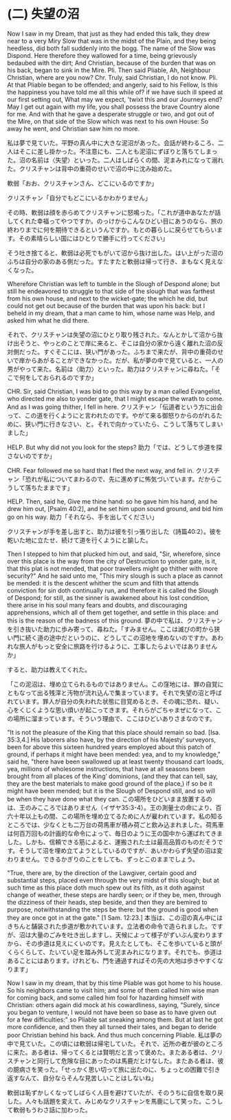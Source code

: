 # (二) 失望の沼
Now I saw in my Dream, that just as they had ended this talk, they drew near to a very Miry Slow that was in the midst of the Plain, and they being heedless, did both fall suddenly into the bogg. The name of the Slow was Dispond. Here therefore they wallowed for a time, being grievously bedaubed with the dirt; And Christian, because of the burden that was on his back, began to sink in the Mire.
Pli. Then said Pliable, Ah, Neighbour Christian, where are you now?
Chr. Truly, said Christian, I do not know.
Pli. At that Pliable began to be offended; and angerly, said to his Fellow, Is this the happiness you have told me all this while of? if we have such ill speed at our first setting out, What may we expect, 'twixt this and our Journeys end? May I get out again with my life, you shall possess the brave Country alone for me. And with that he gave a desperate struggle or two, and got out of the Mire, on that side of the Slow which was next to his own House: So away he went, and Christian saw him no more.

私は夢で見ていた。平野の真ん中に大きな泥沼があった。会話が終わるころ、二人はそこに差し掛かった。不注意にも、二人とも泥沼にずぼりと落ちてしまった。沼の名前は〈失望〉といった。二人はしばらくの間、泥まみれになって溺れた。クリスチャンは背中の重荷のせいで沼の中に沈み始めた。

軟弱「おお、クリスチャンさん、どこにいるのですか」

クリスチャン「自分でもどこにいるかわかりません」

その時、軟弱は顔を赤らめてクリスチャンに怒鳴った。「これが道中あなたが話してくれた幸福ってやつですか。のっけからこんなひどい目にあうのなら、旅の終わりまでに何を期待できるというんですか。もとの暮らしに戻らせてもらいます。その素晴らしい国にはひとりで勝手に行ってください」

そう吐き捨てると、軟弱は必死でもがいて沼から抜け出した。はい上がった沼のふちは自分の家のある側だった。すたすたと軟弱は帰って行き、まもなく見えなくなった。

Wherefore Christian was left to tumble in the Slough of Despond alone; but still he endeavored to struggle to that side of the slough that was farthest from his own house, and next to the wicket-gate; the which he did, but could not get out because of the burden that was upon his back: but I beheld in my dream, that a man came to him, whose name was Help, and asked him what he did there.

それで、クリスチャンは失望の沼にひとり取り残された。なんとかして沼から抜け出そうと、やっとのことで岸に来ると、そこは自分の家から遠く離れた沼の反対側だった。すぐそこには、狭い門があった。ふちまで来たが、背中の重荷のせいで岸からあがることができなかった。だが、私が夢の中で見ていると、一人の男がやって来た。名前は〈助力〉といった。助力はクリスチャンに尋ねた。「そこで何をしておられるのですか」

CHR. Sir, said Christian, I was bid to go this way by a man called Evangelist, who directed me also to yonder gate, that I might escape the wrath to come. And as I was going thither, I fell in here.
クリスチャン「伝道者という方に出会って、この道を行くようにと言われたのです。やがて来る御怒りからのがれるために、狭い門に行きなさい、と。それで向かっていたら、こうして落ちてしまいました」

HELP. But why did not you look for the steps?
助力「では、どうして歩道を探さないのですか」

CHR. Fear followed me so hard that I fled the next way, and fell in.
クリスチャン「恐れが私についてまわるので、先に進めずに怖気づいています。だからこうして落ちたままです」

HELP. Then, said he, Give me thine hand: so he gave him his hand, and he drew him out, [Psalm 40:2], and he set him upon sound ground, and bid him go on his way.
助力「それなら、手を出してください」

クリスチャンが手を差し出すと、助力は彼を引っ張り出した（詩篇40:2）。彼を乾いた地に立たせ、続けて道を行くようにと諭した。

Then I stepped to him that plucked him out, and said, "Sir, wherefore, since over this place is the way from the city of Destruction to yonder gate, is it, that this plat is not mended, that poor travellers might go thither with more security?" And he said unto me, "This miry slough is such a place as cannot be mended: it is the descent whither the scum and filth that attends conviction for sin doth continually run, and therefore it is called the Slough of Despond; for still, as the sinner is awakened about his lost condition, there arise in his soul many fears and doubts, and discouraging apprehensions, which all of them get together, and settle in this place: and this is the reason of the badness of this ground.
夢の中で私は、クリスチャンを引き抜いた助力に歩み寄って、尋ねた。「すみません。ここは滅びの町から狭い門に続く道の途中だというのに、どうしてこの沼地を埋めないのですか。あわれな旅人がもっと安全に旅路を行けるように、工事したらよいではありませんか」

すると、助力は教えてくれた。

「この泥沼は、埋め立てられるものではありません。この窪地には、罪の自覚にともなって出る残滓と汚物が流れ込んで集まっています。それで失望の沼と呼ばれています。罪人が自分の失われた状態に目覚めるとき、その魂に恐れ、疑い、心をくじくような思い煩いが起こってきます。それらがごちゃまぜになって、この場所に溜まっています。そういう理由で、ここはひどいありさまなのです。

"It is not the pleasure of the King that this place should remain so bad. [Isa. 35:3,4.] His laborers also have, by the direction of his Majesty’ surveyors, been for above this sixteen hundred years employed about this patch of ground, if perhaps it might have been mended: yea, and to my knowledge," said he, "there have been swallowed up at least twenty thousand cart loads, yea, millions of wholesome instructions, that have at all seasons been brought from all places of the King’ dominions, (and they that can tell, say, they are the best materials to make good ground of the place,) if so be it might have been mended; but it is the Slough of Despond still, and so will be when they have done what they can.
この場所をひどいまま放置するのは、王のみこころではありません（イザヤ35:3-4）。王の測量士の命により、百六十年以上もの間、この場所を埋め立てるために人が雇われています。私の知るところでは、少なくとも二万台の荷馬車が積み荷ごと飲み込まれました。荷馬車は何百万回もの計画的な命令によって、毎日のように王の国中から運ばれてきました。しかも、信頼できる筋によると、運搬された土は最高品質のものだそうです。そうして沼を埋め立てようとしているのですが、あいかわらず失望の沼は変わりません。できるかぎりのことをしても、ずっとこのままでしょう。

"True, there are, by the direction of the Lawgiver, certain good and substantial steps, placed even through the very midst of this slough; but at such time as this place doth much spew out its filth, as it doth against change of weather, these steps are hardly seen; or if they be, men, through the dizziness of their heads, step beside, and then they are bemired to purpose, notwithstanding the steps be there: but the ground is good when they are once got in at the gate." [1 Sam. 12:23.]
本当は、この沼の真ん中にはきちんと舗装された歩道が敷かれています。立法者の命令で造られました。ですが、沼は大量のごみを吐き出しますし、天候によって様子がずいぶん変わりますから、その歩道は見えにくいのです。見えたとしても、そこを歩いていると頭がくらくらして、たいてい足を踏み外して泥まみれになります。それでも、歩道はあることにはあります。けれども、門を通過すればその先の大地は歩きやすくなります」

Now I saw in my dream, that by this time Pliable was got home to his house. So his neighbors came to visit him; and some of them called him wise man for coming back, and some called him fool for hazarding himself with Christian: others again did mock at his cowardliness, saying, "Surely, since you began to venture, I would not have been so base as to have given out for a few difficulties:" so Pliable sat sneaking among them. But at last he got more confidence, and then they all turned their tales, and began to deride poor Christian behind his back. And thus much concerning Pliable.
私は夢の中で見ていた。この頃には軟弱は帰宅していた。それで、近所の者が彼のところに来た。ある者は、帰ってくるとは賢明だと言って褒めた。またある者は、クリスチャンと同行して危険な目にあったのは馬鹿だとけなした。またある者は、彼の臆病さを笑った。「せっかく思い切って旅に出たのに、ちょっとの困難で引き返すなんて、自分ならそんな見苦しいことはしないね」

軟弱は恥ずかしくなってしばらく人目を避けていたが、そのうちに自信を取り戻した。人々も話題を変えて、みじめなクリスチャンを馬鹿にして笑った。こうして軟弱もうわさ話に加わった。
